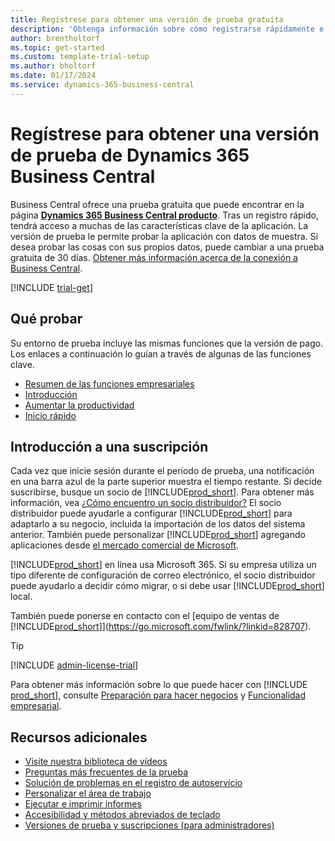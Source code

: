 ```yaml
---
title: Regístrese para obtener una versión de prueba gratuita
description: 'Obtenga información sobre cómo registrarse rápidamente e iniciar una prueba gratuita de Dynamics 365 Business Central. Explore la aplicación con recorridos y vídeos, y encuentre más recursos de aprendizaje.'
author: brentholtorf
ms.topic: get-started
ms.custom: template-trial-setup
ms.author: bholtorf
ms.date: 01/17/2024
ms.service: dynamics-365-business-central
---
```


# <a name="sign-up-for-a-free-dynamics-365-business-central-trial"></a>Regístrese para obtener una versión de prueba de Dynamics 365 Business Central

Business Central ofrece una prueba gratuita que puede encontrar en la página **[Dynamics 365 Business Central producto](https://www.microsoft.com/en-us/dynamics-365/products/business-central)**. Tras un registro rápido, tendrá acceso a muchas de las características clave de la aplicación. La versión de prueba le permite probar la aplicación con datos de muestra. Si desea probar las cosas con sus propios datos, puede cambiar a una prueba gratuita de 30 días. [Obtener más información acerca de la conexión a Business Central](across-business-functionality.md).  

<!--## To sign up for the trial-->

[!INCLUDE [trial-get](includes/trial-get.md)]

## <a name="what-to-try"></a>Qué probar

Su entorno de prueba incluye las mismas funciones que la versión de pago. Los enlaces a continuación lo guían a través de algunas de las funciones clave.

- [Resumen de las funciones empresariales](across-business-functionality.md)  
- [Introducción](ui-get-ready-business.md#get-started)  
- [Aumentar la productividad](ui-work-product.md)  
- [Inicio rápido](quick-start-business-central.md)  

## <a name="get-started-with-a-subscription"></a>Introducción a una suscripción

Cada vez que inicie sesión durante el periodo de prueba, una notificación en una barra azul de la parte superior muestra el tiempo restante. Si decide suscribirse, busque un socio de [!INCLUDE[prod_short](includes/prod_short.md)]. Para obtener más información, vea [¿Cómo encuentro un socio distribuidor?](/dynamics365/business-central/across-faq#how-do-i-find-a-reselling-partner) El socio distribuidor puede ayudarle a configurar [!INCLUDE[prod_short](includes/prod_short.md)] para adaptarlo a su negocio, incluida la importación de los datos del sistema anterior. También puede personalizar [!INCLUDE[prod_short](includes/prod_short.md)] agregando aplicaciones desde [el mercado comercial de Microsoft](https://go.microsoft.com/fwlink/?linkid=2081646).  

[!INCLUDE[prod_short](includes/prod_short.md)] en línea usa Microsoft 365. Si su empresa utiliza un tipo diferente de configuración de correo electrónico, el socio distribuidor puede ayudarlo a decidir cómo migrar, o si debe usar [!INCLUDE[prod_short](includes/prod_short.md)] local.  

También puede ponerse en contacto con el [equipo de ventas de [!INCLUDE[prod_short](includes/prod_short.md)]](https://go.microsoft.com/fwlink/?linkid=828707).  

> [!TIP]
> [!INCLUDE [admin-license-trial](includes/admin-license-trial.md)]

Para obtener más información sobre lo que puede hacer con [!INCLUDE [prod_short](includes/prod_short.md)], consulte [Preparación para hacer negocios](ui-get-ready-business.md) y [Funcionalidad empresarial](across-business-functionality.md).  

## <a name="additional-resources"></a>Recursos adicionales

- [Visite nuestra biblioteca de vídeos](across-videos.md)  
- [Preguntas más frecuentes de la prueba](trial-faq.md)  
- [Solución de problemas en el registro de autoservicio](ui-troubleshoot-self-signup.md)  
- [Personalizar el área de trabajo](ui-personalization-user.md)  
- [Ejecutar e imprimir informes](ui-work-report.md)  
- [Accesibilidad y métodos abreviados de teclado](ui-accessibility.md)  
- [Versiones de prueba y suscripciones (para administradores)](/dynamics365/business-central/dev-itpro/administration/trials-subscriptions)  
